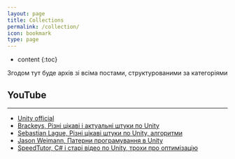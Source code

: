 ```yaml
---
layout: page
title: Collections
permalink: /collection/
icon: bookmark
type: page
---
```


* content
{:toc}

Згодом тут буде архів зі всіма постами, структурованими за категоріями


## YouTube
---
* [Unity official](https://www.youtube.com/channel/UCG08EqOAXJk_YXPDsAvReSg "Unity official")  
* [Brackeys, Різні цікаві і актуальні штуки по Unity](https://www.youtube.com/channel/UCYbK_tjZ2OrIZFBvU6CCMiA "Brackeys")  
* [Sebastian Lague, Різні цікаві штуки по Unity, алгоритми](https://www.youtube.com/channel/UCmtyQOKKmrMVaKuRXz02jbQ "Sebastian Lague")  
* [Jason Weimann, Патерни програмування в Unity](https://www.youtube.com/channel/UCX_b3NNQN5bzExm-22-NVVg "Jason Weimann")  
* [SpeedTutor, C# і старі відео по Unity, трохи про оптимізацію](https://www.youtube.com/channel/UCwYuQIa9lgjvDiZryUVtFGw "SpeedTutor")  
